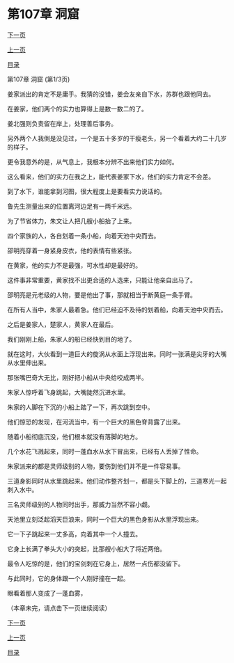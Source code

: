 <h1>第107章   洞窟</h1>
            <div><p><a href="./319_%E7%AC%AC107%E7%AB%A0_%E6%B4%9E%E7%AA%9F.md">下一页</a></p><p><a href="./317_%E7%AC%AC106%E7%AB%A0_%E5%A4%A9%E6%B1%A0.md">上一页</a></p><p><a href="../">目录</a></p></div>
            <div><p>第107章   洞窟 (第1/3页)</p><p>姜家派出的肯定不是庸手。我猜的没错，姜会友亲自下水，苏群也跟他同去。</p><p>在姜家，他们两个的实力也算得上是数一数二的了。</p><p>姜北强则负责留在岸上，处理善后事务。</p><p>另外两个人我倒是没见过，一个是五十多岁的干瘦老头，另一个看着大约二十几岁的样子。</p><p>更令我意外的是，从气息上，我根本分辨不出来他们实力如何。</p><p>这么看来，他们的实力在我之上，能代表姜家下水，他们的实力肯定不会差。</p><p>到了水下，谁能拿到河图，很大程度上是要看实力说话的。</p><p>鲁先生测量出来的位置离河边足有一两千米远。</p><p>为了节省体力，朱文让人把几艘小船抬了上来。</p><p>四个家族的人，各自划着一条小船，向着天池中央而去。</p><p>邵明亮穿着一身紧身皮衣，他的表情有些紧张。</p><p>在黄家，他的实力不是最强，可水性却是最好的。</p><p>这件事非常重要，黄家找不出更合适的人选来，只能让他亲自出马了。</p><p>邵明亮是元老级的人物，要是他出了事，那就相当于断黄庭一条手臂。</p><p>在所有人当中，朱家人最着急。他们已经迫不及待的划着船，向着天池中央而去。</p><p>之后是姜家人，楚家人，黄家人在最后。</p><p>我们刚刚上船，朱家人的船已经快到目的地了。</p><p>就在这时，大伙看到一道巨大的旋涡从水面上浮现出来。同时一张满是尖牙的大嘴从水里伸出来。</p><p>那张嘴巴奇大无比，刚好把小船从中央给咬成两半。</p><p>朱家人惊呼着飞身跳起，大嘴陡然沉进水里。</p><p>朱家的人脚在下沉的小船上踏了一下，再次跳到空中。</p><p>他们惊恐的发现，在河流当中，有一个巨大的黑色脊背露了出来。</p><p>随着小船彻底沉没，他们根本就没有落脚的地方。</p><p>几个水花飞溅起来，同时一蓬血水从水下冒出来，已经有人丢掉了性命。</p><p>朱家派来的都是灵师级别的人物，要伤到他们并不是一件容易事。</p><p>三道身影同时从水里跳起来。他们动作整齐划一，都是头下脚上的，三道寒光一起刺入水中。</p><p>三名灵师级别的人物同时出手，那威力当然不容小觑。</p><p>天池里立刻泛起滔天巨浪来，同时一个巨大的黑色身影从水里浮现出来。</p><p>它一下子跳起来一丈多高，向着其中一个人撞去。</p><p>它身上长满了拳头大小的突起，比那艘小船大了将近两倍。</p><p>最令人吃惊的是，他们的宝剑刺在它身上，居然一点伤都没留下。</p><p>与此同时，它的身体跟一个人刚好撞在一起。</p><p>眼看着那人变成了一蓬血雾，</p><p>（本章未完，请点击下一页继续阅读）</p></div>
            <div><p><a href="./319_%E7%AC%AC107%E7%AB%A0_%E6%B4%9E%E7%AA%9F.md">下一页</a></p><p><a href="./317_%E7%AC%AC106%E7%AB%A0_%E5%A4%A9%E6%B1%A0.md">上一页</a></p><p><a href="../">目录</a></p></div>
